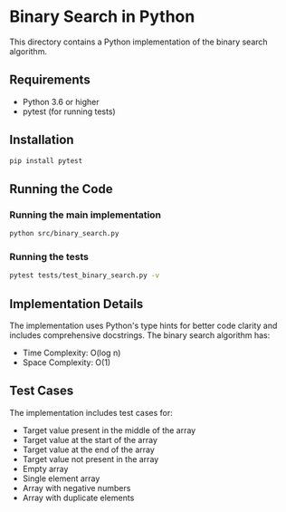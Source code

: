 # Binary Search in Python

This directory contains a Python implementation of the binary search algorithm.

## Requirements
- Python 3.6 or higher
- pytest (for running tests)

## Installation
```bash
pip install pytest
```

## Running the Code

### Running the main implementation
```bash
python src/binary_search.py
```

### Running the tests
```bash
pytest tests/test_binary_search.py -v
```

## Implementation Details
The implementation uses Python's type hints for better code clarity and includes comprehensive docstrings. The binary search algorithm has:
- Time Complexity: O(log n)
- Space Complexity: O(1)

## Test Cases
The implementation includes test cases for:
- Target value present in the middle of the array
- Target value at the start of the array
- Target value at the end of the array
- Target value not present in the array
- Empty array
- Single element array
- Array with negative numbers
- Array with duplicate elements
